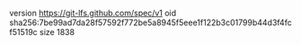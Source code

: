 version https://git-lfs.github.com/spec/v1
oid sha256:7be99ad7da28f57592f772be5a8945f5eee1f122b3c01799b44d3f4fcf51519c
size 1838
